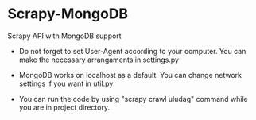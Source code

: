 # Scrapy-MongoDB
Scrapy API with MongoDB support

- Do not forget to set User-Agent according to your computer. You can make the necessary arrangaments in settings.py

- MongoDB works on localhost as a default. You can change network settings if you want in util.py

- You can run the code by using "scrapy crawl uludag" command while you are in project directory.

